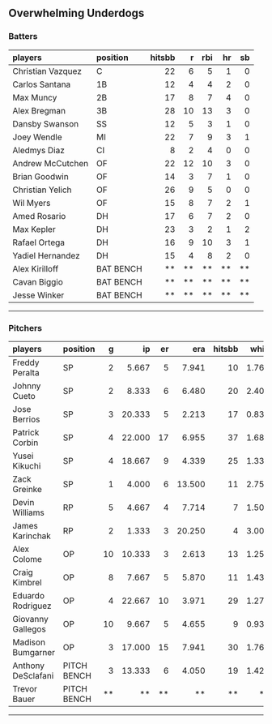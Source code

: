 ## Overwhelming Underdogs

### Batters

 
|players           |position  | hitsbb|  r| rbi| hr| sb| 
|:-----------------|:---------|------:|--:|---:|--:|--:| 
|Christian Vazquez |C         |     22|  6|   5|  1|  0| 
|Carlos Santana    |1B        |     12|  4|   4|  2|  0| 
|Max Muncy         |2B        |     17|  8|   7|  4|  0| 
|Alex Bregman      |3B        |     28| 10|  13|  3|  0| 
|Dansby Swanson    |SS        |     12|  5|   3|  1|  0| 
|Joey Wendle       |MI        |     22|  7|   9|  3|  1| 
|Aledmys Diaz      |CI        |      8|  2|   4|  0|  0| 
|Andrew McCutchen  |OF        |     22| 12|  10|  3|  0| 
|Brian Goodwin     |OF        |     14|  3|   7|  1|  0| 
|Christian Yelich  |OF        |     26|  9|   5|  0|  0| 
|Wil Myers         |OF        |     15|  8|   7|  2|  1| 
|Amed Rosario      |DH        |     17|  6|   7|  2|  0| 
|Max Kepler        |DH        |     23|  3|   2|  1|  2| 
|Rafael Ortega     |DH        |     16|  9|  10|  3|  1| 
|Yadiel Hernandez  |DH        |     15|  4|   8|  2|  0| 
|Alex Kirilloff    |BAT BENCH |     **| **|  **| **| **| 
|Cavan Biggio      |BAT BENCH |     **| **|  **| **| **| 
|Jesse Winker      |BAT BENCH |     **| **|  **| **| **| 


* * *

### Pitchers

 
|players            |position    |  g|     ip| er|    era| hitsbb|  whip| so|  w| sv| 
|:------------------|:-----------|--:|------:|--:|------:|------:|-----:|--:|--:|--:| 
|Freddy Peralta     |SP          |  2|  5.667|  5|  7.941|     10| 1.765|  8|  0|  0| 
|Johnny Cueto       |SP          |  2|  8.333|  6|  6.480|     20| 2.400|  3|  0|  0| 
|Jose Berrios       |SP          |  3| 20.333|  5|  2.213|     17| 0.836| 26|  3|  0| 
|Patrick Corbin     |SP          |  4| 22.000| 17|  6.955|     37| 1.682| 15|  1|  0| 
|Yusei Kikuchi      |SP          |  4| 18.667|  9|  4.339|     25| 1.339| 15|  0|  0| 
|Zack Greinke       |SP          |  1|  4.000|  6| 13.500|     11| 2.750|  1|  0|  0| 
|Devin Williams     |RP          |  5|  4.667|  4|  7.714|      7| 1.500|  8|  0|  0| 
|James Karinchak    |RP          |  2|  1.333|  3| 20.250|      4| 3.000|  2|  0|  0| 
|Alex Colome        |OP          | 10| 10.333|  3|  2.613|     13| 1.258| 12|  1|  6| 
|Craig Kimbrel      |OP          |  8|  7.667|  5|  5.870|     11| 1.435| 13|  2|  1| 
|Eduardo Rodriguez  |OP          |  4| 22.667| 10|  3.971|     29| 1.279| 17|  2|  0| 
|Giovanny Gallegos  |OP          | 10|  9.667|  5|  4.655|      9| 0.931| 13|  0|  6| 
|Madison Bumgarner  |OP          |  3| 17.000| 15|  7.941|     30| 1.765| 14|  0|  0| 
|Anthony DeSclafani |PITCH BENCH |  3| 13.333|  6|  4.050|     19| 1.425| 14|  0|  0| 
|Trevor Bauer       |PITCH BENCH | **|     **| **|     **|     **|    **| **| **| **| 


* * *


